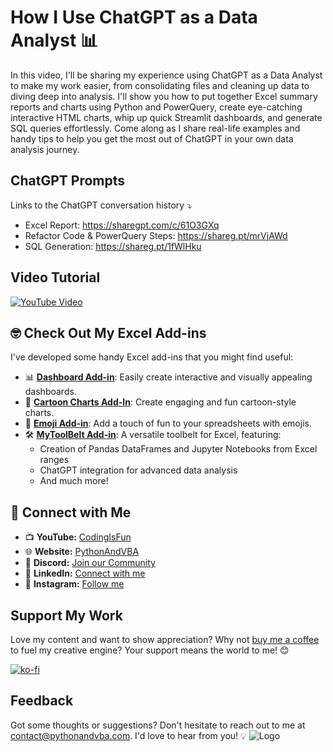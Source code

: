 # How I Use ChatGPT as a Data Analyst 📊
In this video, I'll be sharing my experience using ChatGPT as a Data Analyst to make my work easier, from consolidating files and cleaning up data to diving deep into analysis. I'll show you how to put together Excel summary reports and charts using Python and PowerQuery, create eye-catching interactive HTML charts, whip up quick Streamlit dashboards, and generate SQL queries effortlessly. Come along as I share real-life examples and handy tips to help you get the most out of ChatGPT in your own data analysis journey.

## ChatGPT Prompts
Links to the ChatGPT conversation history ⤵
- Excel Report: https://sharegpt.com/c/61O3GXq
- Refactor Code & PowerQuery Steps: https://shareg.pt/mrVjAWd
- SQL Generation: https://shareg.pt/1fWlHku

## Video Tutorial
[![YouTube Video](https://img.youtube.com/vi/IAWMMi_VFOI/0.jpg)](https://youtu.be/IAWMMi_VFOI)




## 🤓 Check Out My Excel Add-ins
I've developed some handy Excel add-ins that you might find useful:

- 📊 **[Dashboard Add-in](https://pythonandvba.com/grafly)**: Easily create interactive and visually appealing dashboards.
- 🎨 **[Cartoon Charts Add-In](https://pythonandvba.com/cuteplots)**: Create engaging and fun cartoon-style charts.
- 🤪 **[Emoji Add-in](https://pythonandvba.com/emojify)**: Add a touch of fun to your spreadsheets with emojis.
- 🛠️ **[MyToolBelt Add-in](https://pythonandvba.com/mytoolbelt)**: A versatile toolbelt for Excel, featuring:
  - Creation of Pandas DataFrames and Jupyter Notebooks from Excel ranges
  - ChatGPT integration for advanced data analysis
  - And much more!



## 🤝 Connect with Me
- 📺 **YouTube:** [CodingIsFun](https://youtube.com/c/CodingIsFun)
- 🌐 **Website:** [PythonAndVBA](https://pythonandvba.com)
- 💬 **Discord:** [Join our Community](https://pythonandvba.com/discord)
- 💼 **LinkedIn:** [Connect with me](https://www.linkedin.com/in/sven-bosau/)
- 📸 **Instagram:** [Follow me](https://www.instagram.com/codingisfun_official/)

## Support My Work
Love my content and want to show appreciation? Why not [buy me a coffee](https://pythonandvba.com/coffee-donation) to fuel my creative engine? Your support means the world to me! 😊

[![ko-fi](https://ko-fi.com/img/githubbutton_sm.svg)](https://pythonandvba.com/coffee-donation)

## Feedback
Got some thoughts or suggestions? Don't hesitate to reach out to me at contact@pythonandvba.com. I'd love to hear from you! 💡
![Logo](https://www.pythonandvba.com/banner-img)
